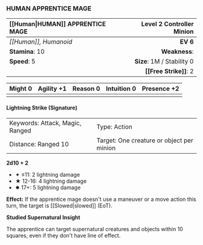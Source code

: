 ### HUMAN APPRENTICE MAGE

| [[Human\|HUMAN]] APPRENTICE MAGE | **Level 2 Controller Minion** |
| :------------------------------- | ----------------------------: |
| *[[Human]], Humanoid*            |                      **EV 6** |
| **Stamina**: 10                  |                 **Weakness**: |
| **Speed**: 5                     |    **Size**: 1M / Stability 0 |
|                                  |        **[[Free Strike]]**: 2 |

| **Might** 0 | **Agility** +1 | **Reason** 0 | **Intuition** 0 | **Presence** +2 |
| ----------- | -------------- | ------------ | --------------- | --------------- |
|             |                |              |                 |                 |

#### Lightning Strike (Signature)

|                                 |                                           |
| :------------------------------ | :---------------------------------------- |
| Keywords: Attack, Magic, Ranged | Type: Action                              |
| Distance: Ranged 10             | Target: One creature or object per minion |

**2d10 + 2**

- ✦ ≤11: 2 lightning damage
- ★ 12-16: 4 lightning damage
- ✸ 17+: 5 lightning damage

**Effect:** If the apprentice mage doesn't use a maneuver or a move action this turn, the target is [[Slowed|slowed]] (EoT).

**Studied Supernatural Insight**

The apprentice can target supernatural creatures and objects within 10 squares, even if they don't have line of effect.
